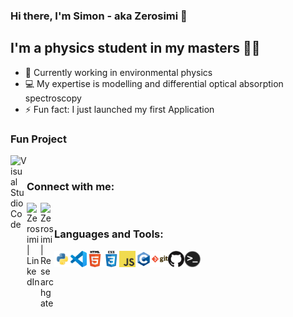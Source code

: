 ### Hi there, I'm Simon - aka Zerosimi 👋

## I'm a physics student in my masters 👨‍🎓

- 📖 Currently working in environmental physics
- 💻 My expertise is modelling and differential optical absorption spectroscopy
- ⚡ Fun fact: I just launched my first Application

### Fun Project
[<img align="left" alt="Visual Studio Code" width="26px" src="https://recipie.de/wp-content/uploads/2021/06/Recipie.png" />][website]

<br />

### Connect with me:

[<img align="left" alt="Zerosimi | LinkedIn" width="22px" src="https://cdn.jsdelivr.net/npm/simple-icons@v3/icons/linkedin.svg" />][linkedin]
[<img align="left" alt="Zerosimi | Researchgate" width="22px" src="https://cdn.jsdelivr.net/npm/simple-icons@v3/icons/researchgate.svg" />][researchgate]

<br />

### Languages and Tools:

<img align="left" alt="Python" width="26px" src="https://raw.githubusercontent.com/github/explore/80688e429a7d4ef2fca1e82350fe8e3517d3494d/topics/python/python.png" />
<img align="left" alt="Visual Studio Code" width="26px" src="https://raw.githubusercontent.com/github/explore/80688e429a7d4ef2fca1e82350fe8e3517d3494d/topics/visual-studio-code/visual-studio-code.png" />
<img align="left" alt="HTML5" width="26px" src="https://raw.githubusercontent.com/github/explore/80688e429a7d4ef2fca1e82350fe8e3517d3494d/topics/html/html.png" />
<img align="left" alt="CSS3" width="26px" src="https://raw.githubusercontent.com/github/explore/80688e429a7d4ef2fca1e82350fe8e3517d3494d/topics/css/css.png" />
<img align="left" alt="JavaScript" width="26px" src="https://raw.githubusercontent.com/github/explore/80688e429a7d4ef2fca1e82350fe8e3517d3494d/topics/javascript/javascript.png" />
<img align="left" alt="C" width="26px" src="https://raw.githubusercontent.com/github/explore/80688e429a7d4ef2fca1e82350fe8e3517d3494d/topics/c/c.png" />
<img align="left" alt="Git" width="26px" src="https://raw.githubusercontent.com/github/explore/80688e429a7d4ef2fca1e82350fe8e3517d3494d/topics/git/git.png" />
<img align="left" alt="GitHub" width="26px" src="https://raw.githubusercontent.com/github/explore/78df643247d429f6cc873026c0622819ad797942/topics/github/github.png" />
<img align="left" alt="Terminal" width="26px" src="https://raw.githubusercontent.com/github/explore/80688e429a7d4ef2fca1e82350fe8e3517d3494d/topics/terminal/terminal.png" />

<br />
<br />

[website]: https://recipie.de
[linkedin]: https://recipie.de
[researchgate]: https://recipie.de
